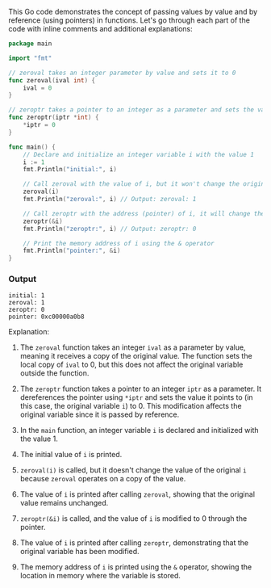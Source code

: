 This Go code demonstrates the concept of passing values by value and by reference (using pointers) in functions. Let's go through each part of the code with inline comments and additional explanations:

```go
package main

import "fmt"

// zeroval takes an integer parameter by value and sets it to 0
func zeroval(ival int) {
    ival = 0
}

// zeroptr takes a pointer to an integer as a parameter and sets the value it points to (dereferencing) to 0
func zeroptr(iptr *int) {
    *iptr = 0
}

func main() {
    // Declare and initialize an integer variable i with the value 1
    i := 1
    fmt.Println("initial:", i)

    // Call zeroval with the value of i, but it won't change the original i
    zeroval(i)
    fmt.Println("zeroval:", i) // Output: zeroval: 1

    // Call zeroptr with the address (pointer) of i, it will change the value of i through the pointer
    zeroptr(&i)
    fmt.Println("zeroptr:", i) // Output: zeroptr: 0

    // Print the memory address of i using the & operator
    fmt.Println("pointer:", &i)
}
```
### Output
```
initial: 1
zeroval: 1
zeroptr: 0
pointer: 0xc00000a0b8
```

Explanation:

1. The `zeroval` function takes an integer `ival` as a parameter by value, meaning it receives a copy of the original value. The function sets the local copy of `ival` to 0, but this does not affect the original variable outside the function.

2. The `zeroptr` function takes a pointer to an integer `iptr` as a parameter. It dereferences the pointer using `*iptr` and sets the value it points to (in this case, the original variable `i`) to 0. This modification affects the original variable since it is passed by reference.

3. In the `main` function, an integer variable `i` is declared and initialized with the value 1.

4. The initial value of `i` is printed.

5. `zeroval(i)` is called, but it doesn't change the value of the original `i` because `zeroval` operates on a copy of the value.

6. The value of `i` is printed after calling `zeroval`, showing that the original value remains unchanged.

7. `zeroptr(&i)` is called, and the value of `i` is modified to 0 through the pointer.

8. The value of `i` is printed after calling `zeroptr`, demonstrating that the original variable has been modified.

9. The memory address of `i` is printed using the `&` operator, showing the location in memory where the variable is stored.